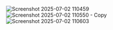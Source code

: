 ![Screenshot 2025-07-02 110459](https://github.com/user-attachments/assets/925a9b23-36f3-4cd7-a917-2ec459e00605)
![Screenshot 2025-07-02 110550 - Copy](https://github.com/user-attachments/assets/4a08eab7-cbcd-422b-934f-3d5c1655f753)
![Screenshot 2025-07-02 110603](https://github.com/user-attachments/assets/326ce5e2-4723-40e7-a904-f0279e6f46be)
